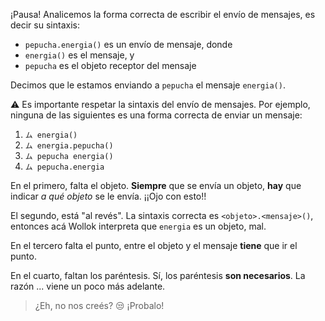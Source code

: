 ¡Pausa! Analicemos la forma correcta de escribir el envío de mensajes, es decir su sintaxis: 

* `pepucha.energia()` es un envío de mensaje, donde 
* `energia()` es el mensaje, y
* `pepucha` es el objeto receptor del mensaje 

Decimos que le estamos enviando a `pepucha` el mensaje `energia()`.

:warning: Es importante respetar la sintaxis del envío de mensajes. Por ejemplo, ninguna de las siguientes es una forma correcta de enviar un mensaje: 

1. `ム energia()`
2. `ム energia.pepucha()`
3. `ム pepucha energia()`
4. `ム pepucha.energia`

En el primero, falta el objeto. **Siempre** que se envía un objeto, **hay** que indicar _a qué objeto_ se le envía. ¡¡Ojo con esto!!

El segundo, está "al revés". La sintaxis correcta es `<objeto>.<mensaje>()`, entonces acá Wollok interpreta que `energia` es un objeto, mal.

En el tercero falta el punto, entre el objeto y el mensaje **tiene** que ir el punto.

En el cuarto, faltan los paréntesis. Sí, los paréntesis **son necesarios**. La razón ... viene un poco más adelante.

> ¿Eh, no nos creés?  :unamused: ¡Probalo!
